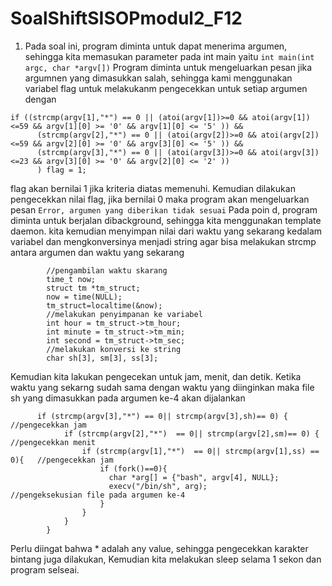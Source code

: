 # SoalShiftSISOPmodul2_F12

1. Pada soal ini, program diminta untuk dapat menerima argumen, sehingga kita memasukan parameter pada int main yaitu
```int main(int argc, char *argv[])```
Program diminta untuk mengeluarkan pesan jika argumnen yang dimasukkan salah, sehingga kami menggunakan variabel flag untuk melakukanm pengecekkan untuk setiap argumen dengan 
```
if ((strcmp(argv[1],"*") == 0 || (atoi(argv[1])>=0 && atoi(argv[1])<=59 && argv[1][0] >= '0' && argv[1][0] <= '5' )) &&
      (strcmp(argv[2],"*") == 0 || (atoi(argv[2])>=0 && atoi(argv[2])<=59 && argv[2][0] >= '0' && argv[3][0] <= '5' )) &&
      (strcmp(argv[3],"*") == 0 || (atoi(argv[3])>=0 && atoi(argv[3])<=23 && argv[3][0] >= '0' && argv[2][0] <= '2' ))
      ) flag = 1;
```
flag akan bernilai 1 jika kriteria diatas memenuhi. Kemudian dilakukan pengecekkan nilai flag, jika bernilai 0 maka program akan mengeluarkan pesan ``Error, argumen yang diberikan tidak sesuai``
Pada poin d, program diminta untuk berjalan dibackground, sehingga kita menggunakan template daemon.
kita kemudian menyimpan nilai dari waktu yang sekarang kedalam variabel dan mengkonversinya menjadi string agar bisa melakukan strcmp antara argumen dan waktu yang sekarang
```
        //pengambilan waktu skarang
        time_t now;
        struct tm *tm_struct;
        now = time(NULL);
        tm_struct=localtime(&now);
        //melakukan penyimpanan ke variabel
        int hour = tm_struct->tm_hour;
        int minute = tm_struct->tm_min;
        int second = tm_struct->tm_sec;
        //melakukan konversi ke string
        char sh[3], sm[3], ss[3];
```
Kemudian kita lakukan pengecekan untuk jam, menit, dan detik. Ketika waktu yang sekarng sudah sama dengan waktu yang diinginkan maka file sh yang dimasukkan pada argumen ke-4 akan dijalankan
```
      if (strcmp(argv[3],"*") == 0|| strcmp(argv[3],sh)== 0) {				//pengecekkan jam
            if (strcmp(argv[2],"*")  == 0|| strcmp(argv[2],sm)== 0) {		//pengecekkan menit
                if (strcmp(argv[1],"*")  == 0|| strcmp(argv[1],ss) == 0){	//pengecekkan jam
                    if (fork()==0){
                      char *arg[] = {"bash", argv[4], NULL};				
                      execv("/bin/sh", arg);								//pengeksekusian file pada argumen ke-4
                    }
                }
            }
        }
```
Perlu diingat bahwa * adalah any value, sehingga pengecekkan karakter bintang juga dilakukan, Kemudian kita melakukan sleep selama 1 sekon dan program selseai.
